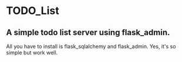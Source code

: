 # TODO_List
## A simple todo list server using flask_admin.
 All you have to install is flask_sqlalchemy and flask_admin. Yes, it's so simple but work well.
